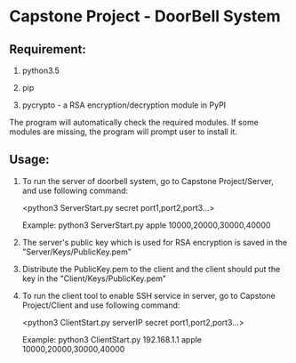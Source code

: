 # Capstone Project - DoorBell System



## Requirement:

1. python3.5

2. pip

3. pycrypto - a RSA encryption/decryption module in PyPI

The program will automatically check the required modules. If some modules are missing, the program will prompt user to install it. 



## Usage:

1. To run the server of doorbell system, go to Capstone Project/Server, and use following command:

   <python3 ServerStart.py secret port1,port2,port3…>
    
   Example: python3 ServerStart.py apple 10000,20000,30000,40000

2. The server's public key which is used for RSA encryption is saved in the "Server/Keys/PublicKey.pem"

3. Distribute the PublicKey.pem to the client and the client should put the key in the "Client/Keys/PublicKey.pem"

4. To run the client tool to enable SSH service in server, go to Capstone Project/Client and use following command:
    
   <python3 ClientStart.py serverIP secret port1,port2,port3…>
   
   Example: python3 ClientStart.py 192.168.1.1 apple 10000,20000,30000,40000
